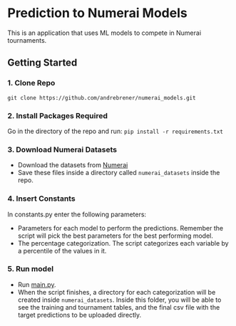 # Prediction to Numerai Models

This is an application that uses ML models to compete in Numerai tournaments.

## Getting Started

### 1. Clone Repo

`git clone https://github.com/andrebrener/numerai_models.git`

### 2. Install Packages Required

Go in the directory of the repo and run:
```pip install -r requirements.txt```

### 3. Download Numerai Datasets
- Download the datasets from [Numerai](https://numer.ai/)
- Save these files inside a directory called `numerai_datasets` inside the repo.

### 4. Insert Constants

In constants.py enter the following parameters:

- Parameters for each model to perform the predictions. Remember the script will pick the best parameters for the best performing model.
- The percentage categorization. The script categorizes each variable by a percentile of the values in it.

### 5. Run model

- Run [main.py](https://github.com/andrebrener/numerai_models/blob/master/main.py).
- When the script finishes, a directory for each categorization will be created inside `numerai_datasets`. Inside this folder, you will be able to see the training and tournament tables, and the final csv file with the target predictions to be uploaded directly.
